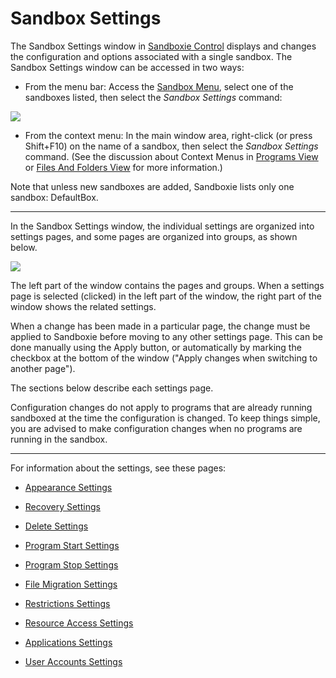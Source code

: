 # Sandbox Settings

The Sandbox Settings window in [Sandboxie Control](SandboxieControl) displays and changes the configuration and options associated with a single sandbox. The Sandbox Settings window can be accessed in two ways:

*   From the menu bar: Access the [Sandbox Menu](SandboxMenu), select one of the sandboxes listed, then select the _Sandbox Settings_ command:

![](https://xanasoft.com/wp-content/uploads/2020/10/SandboxSettingsMenu.png)

*   From the context menu: In the main window area, right-click (or press Shift+F10) on the name of a sandbox, then select the _Sandbox Settings_ command. (See the discussion about Context Menus in [Programs View](ProgramsView) or [Files And Folders View](FilesAndFoldersView) for more information.)

Note that unless new sandboxes are added, Sandboxie lists only one sandbox: DefaultBox.

* * *

In the Sandbox Settings window, the individual settings are organized into settings pages, and some pages are organized into groups, as shown below.

![](https://xanasoft.com/wp-content/uploads/2020/10/SandboxSettingsWindow.png)

The left part of the window contains the pages and groups. When a settings page is selected (clicked) in the left part of the window, the right part of the window shows the related settings.

When a change has been made in a particular page, the change must be applied to Sandboxie before moving to any other settings page. This can be done manually using the Apply button, or automatically by marking the checkbox at the bottom of the window ("Apply changes when switching to another page").

The sections below describe each settings page.



Configuration changes do not apply to programs that are already running sandboxed at the time the configuration is changed. To keep things simple, you are advised to make configuration changes when no programs are running in the sandbox.



* * *

For information about the settings, see these pages:

*   [Appearance Settings](AppearanceSettings)

*   [Recovery Settings](RecoverySettings)

*   [Delete Settings](DeleteSettings)

*   [Program Start Settings](ProgramStartSettings)

*   [Program Stop Settings](ProgramStopSettings)

*   [File Migration Settings](FileMigrationSettings)

*   [Restrictions Settings](RestrictionsSettings)

*   [Resource Access Settings](ResourceAccessSettings)

*   [Applications Settings](ApplicationsSettings)

*   [User Accounts Settings](UserAccountsSettings)
